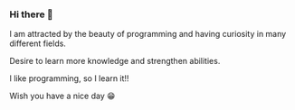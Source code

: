### Hi there 👋
I am attracted by the beauty of programming and having curiosity in many different fields.

Desire to learn more knowledge and strengthen abilities.

I like programming, so I learn it!!

Wish you have a nice day 😁
<!--
**YaoyuanHsu/YaoyuanHsu** is a ✨ _special_ ✨ repository because its `README.md` (this file) appears on your GitHub profile.

Here are some ideas to get you started:

- 🔭 I’m currently working on ...
- 🌱 I’m currently learning ...
- 👯 I’m looking to collaborate on ...
- 🤔 I’m looking for help with ...
- 💬 Ask me about ...
- 📫 How to reach me: ...
- 😄 Pronouns: ...
- ⚡ Fun fact: ...
-->
